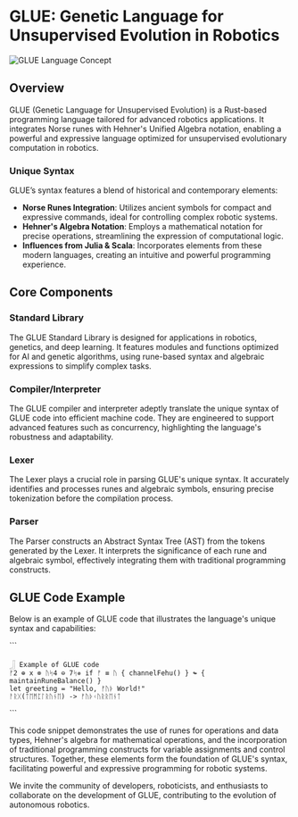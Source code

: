 # GLUE: Genetic Language for Unsupervised Evolution in Robotics

![GLUE Language Concept](https://github.com/HermiTech-LLC/Glue/blob/main/misc/SephsLang.PNG)

## Overview
GLUE (Genetic Language for Unsupervised Evolution) is a Rust-based programming language tailored for advanced robotics applications. It integrates Norse runes with Hehner's Unified Algebra notation, enabling a powerful and expressive language optimized for unsupervised evolutionary computation in robotics.

### Unique Syntax
GLUE’s syntax features a blend of historical and contemporary elements:
- **Norse Runes Integration**: Utilizes ancient symbols for compact and expressive commands, ideal for controlling complex robotic systems.
- **Hehner's Algebra Notation**: Employs a mathematical notation for precise operations, streamlining the expression of computational logic.
- **Influences from Julia & Scala**: Incorporates elements from these modern languages, creating an intuitive and powerful programming experience.

## Core Components

### Standard Library
The GLUE Standard Library is designed for applications in robotics, genetics, and deep learning. It features modules and functions optimized for AI and genetic algorithms, using rune-based syntax and algebraic expressions to simplify complex tasks.

### Compiler/Interpreter
The GLUE compiler and interpreter adeptly translate the unique syntax of GLUE code into efficient machine code. They are engineered to support advanced features such as concurrency, highlighting the language's robustness and adaptability.

### Lexer
The Lexer plays a crucial role in parsing GLUE's unique syntax. It accurately identifies and processes runes and algebraic symbols, ensuring precise tokenization before the compilation process.

### Parser
The Parser constructs an Abstract Syntax Tree (AST) from the tokens generated by the Lexer. It interprets the significance of each rune and algebraic symbol, effectively integrating them with traditional programming constructs.

## GLUE Code Example
Below is an example of GLUE code that illustrates the language's unique syntax and capabilities:

\```

    𓃀 Example of GLUE code
    ᚠ2 ⊕ x ⊗ ᚢᛋ4 ⊖ 7ᛋ✵ if ᚠ ≡ ᚢ { channelFehu() } ↬ { maintainRuneBalance() }
    let greeting = "Hello, ᚠᚢᚦ World!"
    ᚨᚱᚷ(ᛏᛖᛗᛈᛚᚱᚢᚾᛖ) -> ᚠᚢᚦᚲᚢᚱᚱᛖᚾᛏ

\```

This code snippet demonstrates the use of runes for operations and data types, Hehner's algebra for mathematical operations, and the incorporation of traditional programming constructs for variable assignments and control structures. Together, these elements form the foundation of GLUE's syntax, facilitating powerful and expressive programming for robotic systems.

We invite the community of developers, roboticists, and enthusiasts to collaborate on the development of GLUE, contributing to the evolution of autonomous robotics.
